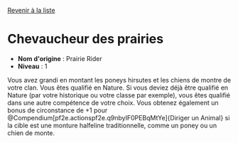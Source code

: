 [Revenir à la liste](..)

# Chevaucheur des prairies

 * **Nom d'origine** : Prairie Rider
 * **Niveau** : 1


<p>Vous avez grandi en montant les poneys hirsutes et les chiens de montre de votre clan. Vous êtes qualifié en Nature. Si vous deviez déjà être qualifié en Nature (par votre historique ou votre classe par exemple), vous êtes qualifié dans une autre compétence de votre choix. Vous obtenez également un bonus de circonstance de +1 pour @Compendium[pf2e.actionspf2e.q9nbyIF0PEBqMtYe]{Diriger un Animal} si la cible est une monture halfeline traditionnelle, comme un poney ou un chien de monte.</p>